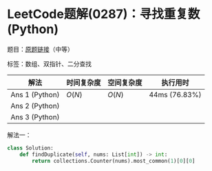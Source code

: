 # LeetCode题解(0287)：寻找重复数(Python)

题目：[原题链接](https://leetcode-cn.com/problems/find-the-duplicate-number/)（中等）

标签：数组、双指针、二分查找

| 解法           | 时间复杂度 | 空间复杂度 | 执行用时      |
| -------------- | ---------- | ---------- | ------------- |
| Ans 1 (Python) | $O(N)$     | $O(N)$     | 44ms (76.83%) |
| Ans 2 (Python) |            |            |               |
| Ans 3 (Python) |            |            |               |

解法一：

```python
class Solution:
    def findDuplicate(self, nums: List[int]) -> int:
        return collections.Counter(nums).most_common(1)[0][0]
```

